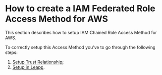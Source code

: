# How to create a IAM Federated Role Access Method for AWS

This section describes how to setup IAM Chained Role Access Method for AWS.

To correctly setup this Access Method you've to go through the following steps:

1. [Setup Trust Relationship](trust_relationship_setup.md);
2. [Setup in Leapp](setup_in_leapp.md).
